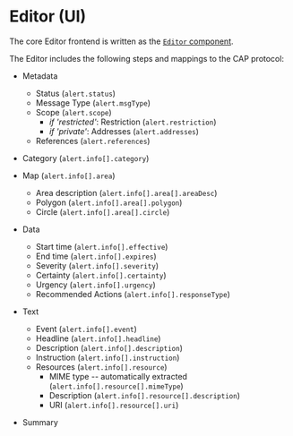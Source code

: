 # Editor (UI)

The core Editor frontend is written as the [`Editor` component](https://github.com/shu8/cap-editor/tree/main/components/editor/Editor.tsx).

The Editor includes the following steps and mappings to the CAP protocol:

- Metadata

  - Status (`alert.status`)
  - Message Type (`alert.msgType`)
  - Scope (`alert.scope`)
    - _if 'restricted'_: Restriction (`alert.restriction`)
    - _if 'private'_: Addresses (`alert.addresses`)
  - References (`alert.references`)

- Category (`alert.info[].category`)

- Map (`alert.info[].area`)

  - Area description (`alert.info[].area[].areaDesc`)
  - Polygon (`alert.info[].area[].polygon`)
  - Circle (`alert.info[].area[].circle`)

- Data

  - Start time (`alert.info[].effective`)
  - End time (`alert.info[].expires`)
  - Severity (`alert.info[].severity`)
  - Certainty (`alert.info[].certainty`)
  - Urgency (`alert.info[].urgency`)
  - Recommended Actions (`alert.info[].responseType`)

- Text

  - Event (`alert.info[].event`)
  - Headline (`alert.info[].headline`)
  - Description (`alert.info[].description`)
  - Instruction (`alert.info[].instruction`)
  - Resources (`alert.info[].resource`)
    - MIME type -- automatically extracted (`alert.info[].resource[].mimeType`)
    - Description (`alert.info[].resource[].description`)
    - URI (`alert.info[].resource[].uri`)

- Summary
